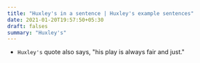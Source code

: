 ```yaml
---
title: "Huxley's in a sentence | Huxley's example sentences"
date: 2021-01-20T19:57:50+05:30
draft: falses
summary: "Huxley's"
---
```

- `Huxley's` quote also says, "his play is always fair and just."
                 
